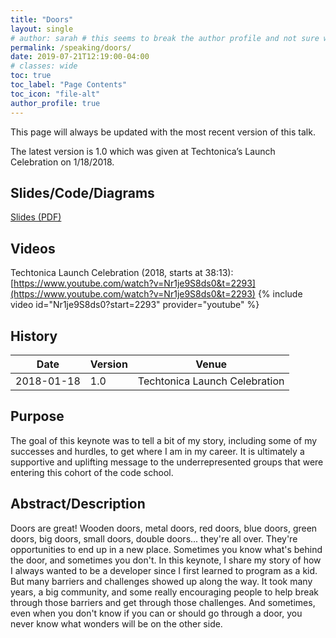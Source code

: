```yaml
---
title: "Doors"
layout: single
# author: sarah # this seems to break the author profile and not sure why yet
permalink: /speaking/doors/
date: 2019-07-21T12:19:00-04:00
# classes: wide
toc: true
toc_label: "Page Contents"
toc_icon: "file-alt"
author_profile: true
---
```


This page will always be updated with the most recent version of this talk. 

The latest version is 1.0 which was given at Techtonica’s Launch Celebration on 1/18/2018.

## Slides/Code/Diagrams

[Slides (PDF)](https://github.com/geekygirlsarah/talk-doors/raw/master/Doors.pdf) 

## Videos

Techtonica Launch Celebration (2018, starts at 38:13): [https://www.youtube.com/watch?v=Nr1je9S8ds0&t=2293](https://www.youtube.com/watch?v=Nr1je9S8ds0&t=2293)
{% include video id="Nr1je9S8ds0?start=2293" provider="youtube" %}

## History

Date | Version | Venue
-----|---------|------
2018-01-18 | 1.0 | Techtonica Launch Celebration

## Purpose

The goal of this keynote was to tell a bit of my story, including some of my successes and hurdles, to get where I am 
in my career. It is ultimately a supportive and uplifting message to the underrepresented groups that were entering 
this cohort of the code school.

## Abstract/Description

Doors are great! Wooden doors, metal doors, red doors, blue doors, green doors, big doors, small doors, double doors... 
they're all over. They're opportunities to end up in a new place. Sometimes you know what's behind the door, and 
sometimes you don't. In this keynote, I share my story of how I always wanted to be a developer since I first learned 
to program as a kid. But many barriers and challenges showed up along the way. It took many years, a big community, and 
some really encouraging people to help break through those barriers and get through those challenges. And 
sometimes, even when you don't know if you can or should go through a door, you never know what wonders will be on the 
other side.

<!-- ## Talk Outline

...

## Transcript

...

-->